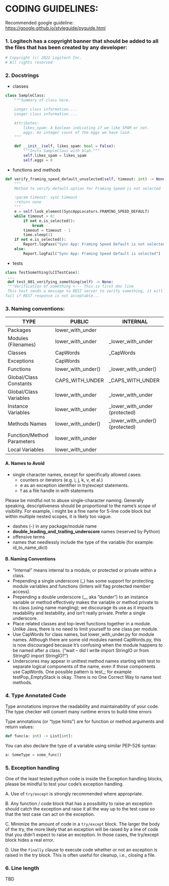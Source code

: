 

# **CODING GUIDELINES:**

Recommended google guideline: https://google.github.io/styleguide/pyguide.html


### 1. Logitech has a copyright banner that should be added to all the files that has been created by any developer:
```python
# Copyright (c) 2022 Logitech Inc.
# All rights reserved
```
### 2. Docstrings
- classes
```python
class SampleClass:
    """Summary of class here.

    Longer class information....
    Longer class information....

    Attributes:
        likes_spam: A boolean indicating if we like SPAM or not.
        eggs: An integer count of the eggs we have laid.
    """

    def __init__(self, likes_spam: bool = False):
        """Inits SampleClass with blah."""
        self.likes_spam = likes_spam
        self.eggs = 0
```
- functions and methods
```python
def verify_framing_speed_default_unselected(self, timeout: int) -> None:
    """
    Method to verify default option for Framing Speed is not selected

    :param timeout: sync timeout
    :return none
    """
    e = self.look_element(SyncAppLocators.FRAMING_SPEED_DEFAULT)
    while timeout > 0:
        if not e.is_selected():
            break
        timeout = timeout - 1
        time.sleep(1)
    if not e.is_selected():
        Report.logPass("Sync App: Framing Speed Default is not selected")
    else:
        Report.logFail("Sync App: Framing Speed Default is selected")
```
- tests
````python
class TestSomething(LCITestCase):
 ...
 def test_001_verifying_something(self) -> None:
 """Verification of something <--- This is first doc line
 This test sends a message to REST server to verify something, it will
fail if REST response is not acceptable...
````

### 3. Naming conventions:

| TYPE                       | PUBLIC | INTERNAL |
|----------------------------|--------|----------|
| Packages                   |lower_with_under|| 
| Modules (Filenames)        |lower_with_under|_lower_with_under|
| Classes                    |CapWords| _CapWords|
| Exceptions                 |CapWords||
| Functions                  |lower_with_under()|   _lower_with_under()|
| Global/Class Constants     |CAPS_WITH_UNDER| _CAPS_WITH_UNDER|
| Global/Class Variables     |lower_with_under|_lower_with_under|
| Instance Variables         |lower_with_under|_lower_with_under (protected)|
| Methods Names              |lower_with_under()|_lower_with_under() (protected)|
| Function/Method Parameters |lower_with_under||
| Local Variables            |lower_with_under||

#### A. Names to Avoid
- single character names, except for specifically allowed cases:
  - counters or iterators (e.g. i, j, k, v, et al.)
  - e as an exception identifier in try/except statements.
  - f as a file handle in with statements

Please be mindful not to abuse single-character naming. Generally speaking, descriptiveness should be proportional to the name’s scope of visibility. For example, i might be a fine name for 5-line code block but within multiple nested scopes, it is likely too vague.

- dashes (-) in any package/module name
- __double_leading_and_trailing_underscore__ names (reserved by Python)
- offensive terms
- names that needlessly include the type of the variable (for example: id_to_name_dict)

#### B. Naming Conventions
- “Internal” means internal to a module, or protected or private within a class.
- Prepending a single underscore (_) has some support for protecting module variables and functions (linters will flag protected member access).
- Prepending a double underscore (__ aka “dunder”) to an instance variable or method effectively makes the variable or method private to its class (using name mangling); we discourage its use as it impacts readability and testability, and isn’t really private. Prefer a single underscore.
- Place related classes and top-level functions together in a module. Unlike Java, there is no need to limit yourself to one class per module.
- Use CapWords for class names, but lower_with_under.py for module names. Although there are some old modules named CapWords.py, this is now discouraged because it’s confusing when the module happens to be named after a class. (“wait – did I write import StringIO or from StringIO import StringIO?”)
- Underscores may appear in unittest method names starting with test to separate logical components of the name, even if those components use CapWords. One possible pattern is test<MethodUnderTest>_<state>; for example testPop_EmptyStack is okay. There is no One Correct Way to name test methods.

### 4. Type Annotated Code

Type annotations improve the readability and maintainability of your code. The type checker will convert many runtime errors to build-time errors

Type annotations (or “type hints”) are for function or method arguments and return values:

```python
def func(a: int) -> List[int]:
```

You can also declare the type of a variable using similar PEP-526 syntax:

```python
a: SomeType = some_func()
```

### 5. Exception handling

One of the least tested python code is inside the Exception handling blocks, please be
mindful to test your code’s exception handling.

A. Use of `try/except` is strongly recommended where appropriate.

B. Any function / code block that has a possibility to raise an exception should catch the
exception and raise it all the way up to the test case so that the test case can act on
the exception.

C. Minimize the amount of code in a `try/except` block. The larger the body of the try, the more likely that an exception will be raised by a line of code that you didn’t expect to raise an exception. In those cases, the try/except block hides a real error.

D. Use the `finally` clause to execute code whether or not an exception is raised in the try block. This is often useful for cleanup, i.e., closing a file.

### 6. Line length

TBD
